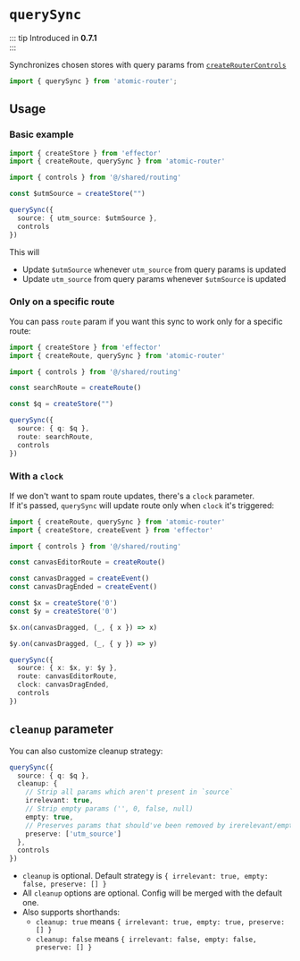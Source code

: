 # `querySync`

::: tip Introduced in **0.7.1**  
:::

Synchronizes chosen stores with query params from [`createRouterControls`](/api/create-router-controls.md)

```ts
import { querySync } from 'atomic-router';
```

## Usage

### Basic example

```ts
import { createStore } from 'effector'
import { createRoute, querySync } from 'atomic-router'

import { controls } from '@/shared/routing'

const $utmSource = createStore("")

querySync({
  source: { utm_source: $utmSource },
  controls
})
```

This will 
- Update `$utmSource` whenever `utm_source` from query params is updated
- Update `utm_source` from query params whenever `$utmSource` is updated

### Only on a specific route

You can pass `route` param if you want this sync to work only for a specific route:

```ts
import { createStore } from 'effector'
import { createRoute, querySync } from 'atomic-router'

import { controls } from '@/shared/routing'

const searchRoute = createRoute()

const $q = createStore("")

querySync({
  source: { q: $q },
  route: searchRoute, 
  controls
})
```

### With a `clock`

If we don't want to spam route updates, there's a `clock` parameter.  
If it's passed, `querySync` will update route only when `clock` it's triggered:

```ts
import { createRoute, querySync } from 'atomic-router'
import { createStore, createEvent } from 'effector'

import { controls } from '@/shared/routing'

const canvasEditorRoute = createRoute()

const canvasDragged = createEvent()
const canvasDragEnded = createEvent()

const $x = createStore('0')
const $y = createStore('0')

$x.on(canvasDragged, (_, { x }) => x)

$y.on(canvasDragged, (_, { y }) => y)

querySync({
  source: { x: $x, y: $y },
  route: canvasEditorRoute,
  clock: canvasDragEnded, 
  controls
})
```

## `cleanup` parameter

You can also customize cleanup strategy:

```ts
querySync({
  source: { q: $q },
  cleanup: {
    // Strip all params which aren't present in `source`
    irrelevant: true,
    // Strip empty params ('', 0, false, null)
    empty: true,
    // Preserves params that should've been removed by irerelevant/empty params
    preserve: ['utm_source']
  }, 
  controls
})
```

- `cleanup` is optional. Default strategy is `{ irrelevant: true, empty: false, preserve: [] }`
- All `cleanup` options are optional. Config will be merged with the default one.
- Also supports shorthands:
  - `cleanup: true` means `{ irrelevant: true, empty: true, preserve: [] }`
  - `cleanup: false` means `{ irrelevant: false, empty: false, preserve: [] }`
